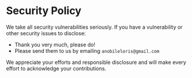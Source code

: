 # Security Policy

We take all security vulnerabilities seriously.
If you have a vulnerability or other security issues to disclose:

- Thank you very much, please do!
- Please send them to us by emailing `anobileloris@gmail.com`

We appreciate your efforts and responsible disclosure and will make every effort to acknowledge your contributions.
